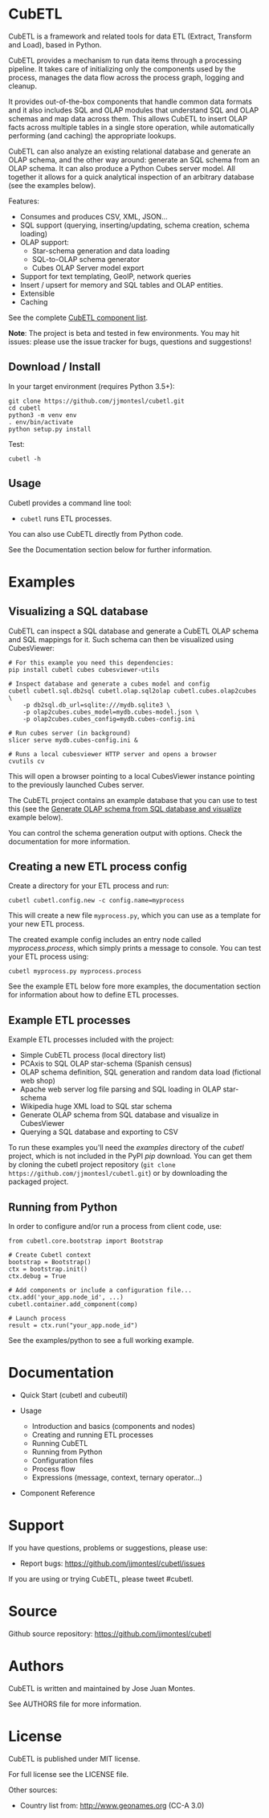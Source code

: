 CubETL
======

CubETL is a framework and related tools for data ETL (Extract, Transform and Load),
based in Python.

CubETL provides a mechanism to run data items through a processing pipeline. It takes care
of initializing only the components used by the process, manages the data flow across
the process graph, logging and cleanup.

It provides out-of-the-box components that handle common data formats
and it also includes SQL and OLAP modules that understand SQL and OLAP schemas
and map data across them. This allows CubETL to insert OLAP facts across multiple tables
in a single store operation, while automatically performing (and caching) the appropriate lookups.

CubETL can also analyze an existing relational database and generate an OLAP schema, and
the other way around: generate an SQL schema from an OLAP schema. It can also produce
a Python Cubes server model. All together it allows for a quick analytical inspection
of an arbitrary database (see the examples below).

Features:

* Consumes and produces CSV, XML, JSON...
* SQL support (querying, inserting/updating, schema creation, schema loading)
* OLAP support:
  * Star-schema generation and data loading
  * SQL-to-OLAP schema generator
  * Cubes OLAP Server model export
* Support for text templating, GeoIP, network queries
* Insert / upsert for memory and SQL tables and OLAP entities.
* Extensible
* Caching

See the complete [CubETL component list]().

**Note**: The project is beta and tested in few environments. You may hit issues:
please use the issue tracker for bugs, questions and suggestions!


Download / Install
------------------

In your target environment (requires Python 3.5+):

    git clone https://github.com/jjmontesl/cubetl.git
    cd cubetl
    python3 -m venv env
    . env/bin/activate
    python setup.py install

Test:

    cubetl -h

Usage
-----

Cubetl provides a command line tool:

* `cubetl` runs ETL processes.

You can also use CubETL directly from Python code.

See the Documentation section below for further information.


Examples
========


Visualizing a SQL database
--------------------------

CubETL can inspect a SQL database and generate a CubETL OLAP schema and
SQL mappings for it. Such schema can then be visualized using CubesViewer:

    # For this example you need this dependencies:
    pip install cubetl cubes cubesviewer-utils

    # Inspect database and generate a cubes model and config
    cubetl cubetl.sql.db2sql cubetl.olap.sql2olap cubetl.cubes.olap2cubes \
        -p db2sql.db_url=sqlite:///mydb.sqlite3 \
        -p olap2cubes.cubes_model=mydb.cubes-model.json \
        -p olap2cubes.cubes_config=mydb.cubes-config.ini

    # Run cubes server (in background)
    slicer serve mydb.cubes-config.ini &

    # Runs a local cubesviewer HTTP server and opens a browser
    cvutils cv

This will open a browser pointing to a local CubesViewer instance pointing to the
previously launched Cubes server.

The CubETL project contains an example database that you can use to test this
(see the [Generate OLAP schema from SQL database and visualize]() example below).

You can control the schema generation output with options. Check the documentation
for more information.


Creating a new ETL process config
---------------------------------

Create a directory for your ETL process and run:

    cubetl cubetl.config.new -c config.name=myprocess

This will create a new file `myprocess.py`, which you can use as a template
for your new ETL process.

The created example config includes an entry node called *myprocess.process*,
which simply prints a message to console. You can test your ETL process using:

    cubetl myprocess.py myprocess.process

See the example ETL below fore more examples, the documentation section
for information about how to define ETL processes.


Example ETL processes
---------------------

Example ETL processes included with the project:

  * Simple CubETL process (local directory list)
  * PCAxis to SQL OLAP star-schema (Spanish census)
  * OLAP schema definition, SQL generation and random data load (fictional web shop)
  * Apache web server log file parsing and SQL loading in OLAP star-schema
  * Wikipedia huge XML load to SQL star schema
  * Generate OLAP schema from SQL database and visualize in CubesViewer
  * Querying a SQL database and exporting to CSV

To run these examples you'll need the *examples* directory of the *cubetl* project, which
is not included in the PyPI *pip* download. You can get them by cloning the cubetl
project repository (`git clone https://github.com/jjmontesl/cubetl.git`) or
by downloading the packaged project.


Running from Python
-------------------

In order to configure and/or run a process from client code, use:

    from cubetl.core.bootstrap import Bootstrap

    # Create Cubetl context
    bootstrap = Bootstrap()
    ctx = bootstrap.init()
    ctx.debug = True

    # Add components or include a configuration file...
    ctx.add('your_app.node_id', ...)
    cubetl.container.add_component(comp)

    # Launch process
    result = ctx.run("your_app.node_id")

See the examples/python to see a full working example.

Documentation
=============

* Quick Start (cubetl and cubeutil)

* Usage
  * Introduction and basics (components and nodes)
  * Creating and running ETL processes
  * Running CubETL
  * Running from Python
  * Configuration files
  * Process flow
  * Expressions (message, context, ternary operator...)

* Component Reference


Support
=======

If you have questions, problems or suggestions, please use:

* Report bugs: https://github.com/jjmontesl/cubetl/issues

If you are using or trying CubETL, please tweet #cubetl.

Source
======

Github source repository: https://github.com/jjmontesl/cubetl

Authors
=======

CubETL is written and maintained by Jose Juan Montes.

See AUTHORS file for more information.

License
=======

CubETL is published under MIT license.

For full license see the LICENSE file.

Other sources:

* Country list from: http://www.geonames.org (CC-A 3.0)

